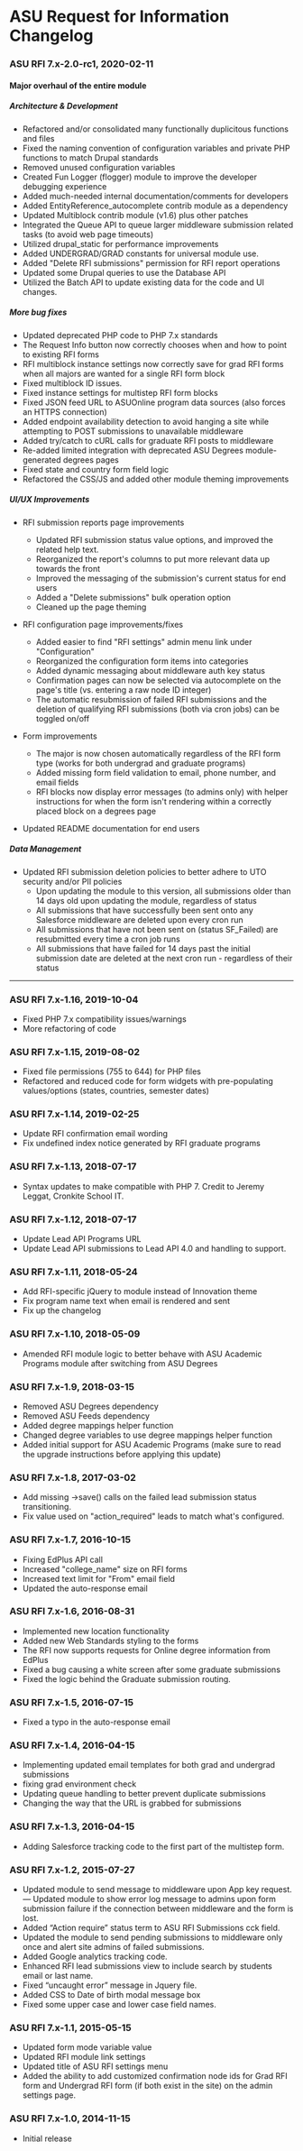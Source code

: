# ASU Request for Information Changelog

### ASU RFI 7.x-2.0-rc1, 2020-02-11

#### Major overhaul of the entire module
##### Architecture & Development

- Refactored and/or consolidated many functionally duplicitous functions and files
- Fixed the naming convention of configuration variables and private PHP functions to match Drupal standards
- Removed unused configuration variables
- Created Fun Logger (flogger) module to improve the developer debugging experience
- Added much-needed internal documentation/comments for developers
- Added EntityReference_autocomplete contrib module as a dependency
- Updated Multiblock contrib module (v1.6) plus other patches
- Integrated the Queue API to queue larger middleware submission related tasks (to avoid web page timeouts)
- Utilized drupal_static for performance improvements
- Added UNDERGRAD/GRAD constants for universal module use.
- Added "Delete RFI submissions" permission for RFI report operations
- Updated some Drupal queries to use the Database API
- Utilized the Batch API to update existing data for the code and UI changes.

##### More bug fixes

- Updated deprecated PHP code to PHP 7.x standards
- The Request Info button now correctly chooses when and how to point to existing RFI forms
- RFI multiblock instance settings now correctly save for grad RFI forms when all majors are wanted for a single RFI form block
- Fixed multiblock ID issues.
- Fixed instance settings for multistep RFI form blocks
- Fixed JSON feed URL to ASUOnline program data sources (also forces an HTTPS connection)
- Added endpoint availability detection to avoid hanging a site while attempting to POST submissions to unavailable middleware
- Added try/catch to cURL calls for graduate RFI posts to middleware
- Re-added limited integration with deprecated ASU Degrees module-generated degrees pages
- Fixed state and country form field logic
- Refactored the CSS/JS and added other module theming improvements

##### UI/UX Improvements

- RFI submission reports page improvements
    * Updated RFI submission status value options, and improved the related help text.
    * Reorganized the report's columns to put more relevant data up towards the front
    * Improved the messaging of the submission's current status for end users
    * Added a "Delete submissions" bulk operation option
    * Cleaned up the page theming

- RFI configuration page improvements/fixes
    * Added easier to find "RFI settings" admin menu link under "Configuration"
    * Reorganized the configuration form items into categories
    * Added dynamic messaging about middleware auth key status
    * Confirmation pages can now be selected via autocomplete on the page's title (vs. entering a raw node ID integer)
    * The automatic resubmission of failed RFI submissions and the deletion of qualifying RFI submissions (both via cron jobs) can be toggled on/off

- Form improvements
    * The major is now chosen automatically regardless of the RFI form type (works for both undergrad and graduate programs)
    * Added missing form field validation to email, phone number, and email fields
    * RFI blocks now display error messages (to admins only) with helper instructions for when the form isn't rendering within a correctly placed block on a degrees page

- Updated README documentation for end users

##### Data Management

- Updated RFI submission deletion policies to better adhere to UTO security and/or PII policies
    * Upon updating the module to this version, all submissions older than 14 days old upon updating the module, regardless of status
    * All submissions that have successfully been sent onto any Salesforce middleware are deleted upon every cron run
    * All submissions that have not been sent on (status SF_Failed) are resubmitted every time a cron job runs
    * All submissions that have failed for 14 days past the initial submission date are deleted at the next cron run - regardless of their status

---

### ASU RFI 7.x-1.16, 2019-10-04
- Fixed PHP 7.x compatibility issues/warnings
- More refactoring of code

### ASU RFI 7.x-1.15, 2019-08-02
- Fixed file permissions (755 to 644) for PHP files
- Refactored and reduced code for form widgets with pre-populating values/options
  (states, countries, semester dates)

### ASU RFI 7.x-1.14, 2019-02-25
- Update RFI confirmation email wording
- Fix undefined index notice generated by RFI graduate programs

### ASU RFI 7.x-1.13, 2018-07-17
- Syntax updates to make compatible with PHP 7. Credit to Jeremy Leggat,
  Cronkite School IT.

### ASU RFI 7.x-1.12, 2018-07-17
- Update Lead API Programs URL
- Update Lead API submissions to Lead API 4.0 and handling to support.

### ASU RFI 7.x-1.11, 2018-05-24
- Add RFI-specific jQuery to module instead of Innovation theme
- Fix program name text when email is rendered and sent
- Fix up the changelog

### ASU RFI 7.x-1.10, 2018-05-09
- Amended RFI module logic to better behave with ASU Academic Programs module
  after switching from ASU Degrees

### ASU RFI 7.x-1.9, 2018-03-15
- Removed ASU Degrees dependency
- Removed ASU Feeds dependency
- Added degree mappings helper function
- Changed degree variables to use degree mappings helper function
- Added initial support for ASU Academic Programs (make sure to
  read the upgrade instructions before applying this update)

### ASU RFI 7.x-1.8, 2017-03-02
- Add missing ->save() calls on the failed lead submission status
  transitioning.
- Fix value used on "action_required" leads to match what's configured.

### ASU RFI 7.x-1.7, 2016-10-15
- Fixing EdPlus API call
- Increased "college_name" size on RFI forms
- Increased text limit for "From" email field
- Updated the auto-response email

### ASU RFI 7.x-1.6, 2016-08-31
- Implemented new location functionality
- Added new Web Standards styling to the forms
- The RFI now supports requests for Online degree information from EdPlus
- Fixed a bug causing a white screen after some graduate submissions
- Fixed the logic behind the Graduate submission routing.

### ASU RFI 7.x-1.5, 2016-07-15
- Fixed a typo in the auto-response email

### ASU RFI 7.x-1.4, 2016-04-15
- Implementing updated email templates for both grad and undergrad submissions
- fixing grad environment check
- Updating queue handling to better prevent duplicate submissions
- Changing the way that the URL is grabbed for submissions

### ASU RFI 7.x-1.3, 2016-04-15
- Adding Salesforce tracking code to the first part of the multistep form.

### ASU RFI 7.x-1.2, 2015-07-27
- Updated module to send message to middleware upon App key request.
— Updated module to show error log message to admins upon form submission failure if the connection between middleware and the form is lost.
- Added “Action require” status term to ASU RFI Submissions cck field.
- Updated the module to send pending submissions to middleware only once and alert site admins of failed submissions.
- Added Google analytics tracking code.
- Enhanced RFI lead submissions view to include search by students email or last name.
- Fixed “uncaught error” message in Jquery file.
- Added CSS to Date of birth modal message box
- Fixed some upper case and lower case field names.

### ASU RFI 7.x-1.1, 2015-05-15
- Updated form mode variable value
- Updated RFI module link settings
- Updated title of ASU RFI settings menu
- Added the ability to add customized confirmation node ids for Grad RFI form and Undergrad RFI form (if both exist in the site) on the admin settings page.

### ASU RFI 7.x-1.0, 2014-11-15
- Initial release
